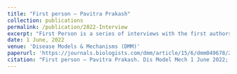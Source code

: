 ```yaml
---
title: "First person – Pavitra Prakash"
collection: publications
permalink: /publication/2022-Interview
excerpt: "First Person is a series of interviews with the first authors of a selection of papers published in Disease Models & Mechanisms, helping early-career researchers promote themselves alongside their papers. Pavitra Prakash is first author on ‘Hsp40 overexpression in pacemaker neurons delays circadian dysfunction in a Drosophila model of Huntington's disease’, published in DMM. Pavitra is a PhD student in the lab of Dr Sheeba Vasu at Jawaharlal Nehru Centre for Advanced Scientific Research, Bangalore, India, investigating the bi-directional relationship between circadian health and neurodegenerative diseases."
date: 1 June, 2022
venue: 'Disease Models & Mechanisms (DMM)'
paperurl: 'https://journals.biologists.com/dmm/article/15/6/dmm049678/275826/First-person-Pavitra-Prakash'
citation: "First person – Pavitra Prakash. Dis Model Mech 1 June 2022; 15 (6): dmm049678. doi: https://doi.org/10.1242/dmm.049678"
---
```


